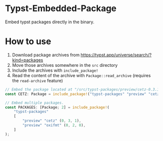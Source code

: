 # Typst-Embedded-Package

Embed typst packages directly in the binary.

# How to use

1.  Download package archives from <https://typst.app/universe/search/?kind=packages>
1.  Move those archives somewhere in the `src` directory
1.  Include the archives with `include_package!`
1.  Read the content of the archive with `Package::read_archive` (requires the `read-archive` feature)

```rust
// Embed the package located at "/src/typst-packages/preview/cetz-0.3.1.tar.gz"
const CETZ: Package = include_package!("typst-packages" "preview" "cetz" (0, 3, 1));

// Embed multiple packages.
const PACKAGES: [Package; 2] = include_package!(
    "typst-packages"
    [
        "preview" "cetz" (0, 3, 1),
        "preview" "oxifmt" (0, 2, 0),
    ]
);
```
